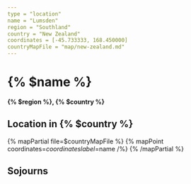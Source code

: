 ```yaml
---
type = "location"
name = "Lumsden"
region = "Southland"
country = "New Zealand"
coordinates = [-45.733333, 168.450000]
countryMapFile = "map/new-zealand.md"
---
```


# {% $name %}

**{% $region %}, {% $country %}**

## Location in {% $country %}

{% mapPartial file=$countryMapFile %}
  {% mapPoint coordinates=$coordinates label=$name /%}
{% /mapPartial %}

## Sojourns
